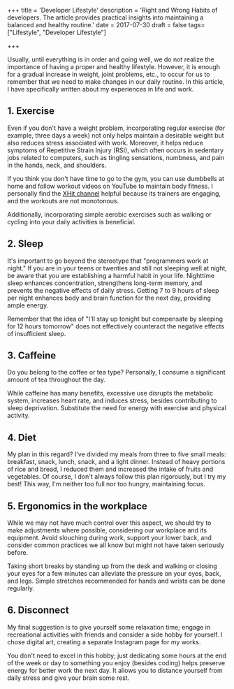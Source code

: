 +++
title = 'Developer Lifestyle'
description = 'Right and Wrong Habits of developers. The article provides practical insights into maintaining a balanced and healthy routine.'
date = 2017-07-30
draft = false
tags= ["Lifestyle", "Developer Lifestyle"]

+++

Usually, until everything is in order and going well, we do not realize the importance of having a proper and healthy lifestyle. However, it is enough for a gradual increase in weight, joint problems, etc., to occur for us to remember that we need to make changes in our daily routine. In this article, I have specifically written about my experiences in life and work.

## 1. Exercise
Even if you don't have a weight problem, incorporating regular exercise (for example, three days a week) not only helps maintain a desirable weight but also reduces stress associated with work. Moreover, it helps reduce symptoms of Repetitive Strain Injury (RSI), which often occurs in sedentary jobs related to computers, such as tingling sensations, numbness, and pain in the hands, neck, and shoulders.

If you think you don't have time to go to the gym, you can use dumbbells at home and follow workout videos on YouTube to maintain body fitness. I personally find the [XHit channel](https://www.youtube.com/user/XHITDaily) helpful because its trainers are engaging, and the workouts are not monotonous.

Additionally, incorporating simple aerobic exercises such as walking or cycling into your daily activities is beneficial.

## 2. Sleep
It's important to go beyond the stereotype that "programmers work at night." If you are in your teens or twenties and still not sleeping well at night, be aware that you are establishing a harmful habit in your life. Nighttime sleep enhances concentration, strengthens long-term memory, and prevents the negative effects of daily stress. Getting 7 to 9 hours of sleep per night enhances body and brain function for the next day, providing ample energy.

Remember that the idea of "I'll stay up tonight but compensate by sleeping for 12 hours tomorrow" does not effectively counteract the negative effects of insufficient sleep.

## 3. Caffeine
Do you belong to the coffee or tea type? Personally, I consume a significant amount of tea throughout the day.

While caffeine has many benefits, excessive use disrupts the metabolic system, increases heart rate, and induces stress, besides contributing to sleep deprivation. Substitute the need for energy with exercise and physical activity.

## 4. Diet
My plan in this regard? I've divided my meals from three to five small meals: breakfast, snack, lunch, snack, and a light dinner. Instead of heavy portions of rice and bread, I reduced them and increased the intake of fruits and vegetables. Of course, I don't always follow this plan rigorously, but I try my best! This way, I'm neither too full nor too hungry, maintaining focus.

## 5. Ergonomics in the workplace
While we may not have much control over this aspect, we should try to make adjustments where possible, considering our workplace and its equipment. Avoid slouching during work, support your lower back, and consider common practices we all know but might not have taken seriously before.

Taking short breaks by standing up from the desk and walking or closing your eyes for a few minutes can alleviate the pressure on your eyes, back, and legs. Simple stretches recommended for hands and wrists can be done regularly.

## 6. Disconnect
My final suggestion is to give yourself some relaxation time; engage in recreational activities with friends and consider a side hobby for yourself. I chose digital art, creating a separate Instagram page for my works.

You don't need to excel in this hobby; just dedicating some hours at the end of the week or day to something you enjoy (besides coding) helps preserve energy for better work the next day. It allows you to distance yourself from daily stress and give your brain some rest.
